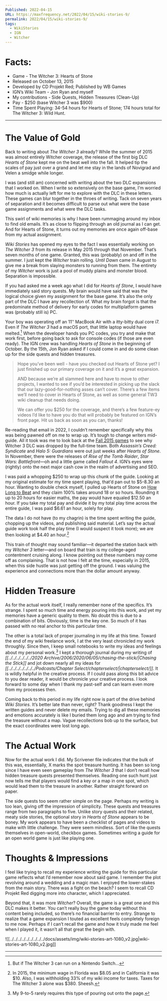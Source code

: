 ```yaml
---
Published: 2022-04-15
URL: https://maxfrequency.net/2022/04/15/wiki-stories-9/
permalink: 2022/04/15/wiki-stories-9/
tags:
  - WikiStories
  - IGN
  - Witcher
---
```

# Facts:

- Game - The Witcher 3: Hearts of Stone
- Released on October 13, 2015
- Developed by CD Projekt Red; Published by WB Games
- IGN’s Wiki Team - Jon Ryan and myself
- My contributions - Side Quests, Hidden Treasures (Clean-Up)
- Pay - $250 (base Witcher 3 was $900)
- Time Spent Playing: 34-54 hours for Hearts of Stone; 174 hours total for The Witcher 3: Wild Hunt.

---
# The Value of Gold

Back to writing about *The Witcher 3* already? While the summer of 2015 was almost entirely Witcher coverage, the release of the first big DLC *Hearts of Stone* kept me on the beat well into the fall. It helped tip the scales of pay just over a grand and let me stay in the lands of Novigrad and Velen a smidge while longer.

I was (and still am) concerned with writing about the two DLC expansions that I worked on. When I write so extensively on the base game, I’m worried how much is actually left for me to explore with the DLC in these letters. These games can blur together in the throes of writing. Tack on seven years of separation and it becomes difficult to parse out what were the base game assignments and what were the DLC tasks.

This swirl of wiki memories is why I have been rummaging around my inbox to find old emails. It’s as close to flipping through an old journal as I can get. And for Hearts of Stone, it turns out my memories are once again off-base from my actual assignment.

*Wiki Stories* has opened my eyes to the fact I was essentially working on *The Witcher 3* from its release in May 2015 through that November. That’s seven months of one game. Granted, this was (probably) on and off in the summer. I just kept the *Witcher* train rolling. *Until Dawn* came in August to give me a break from slaying monsters to running from them. The entirety of my *Witcher* work is just a pool of muddy plains and monster blood. Separation is impossible.

If you had asked me a week ago what I did for *Hearts of Stone*, I would have immediately said story quests. My brain would have said that was the logical choice given my assignment for the base game. It’s also the only part of the DLC I have any recollection of. What my brain forgot is that the predominate method of delivery for early codes for multiplatform games was (probably still is) PC.

Your boy was operating off an 11’‘ MacBook Air with a itty-bitty dual core i7. Even if *The Witcher 3* had a macOS port, that little laptop would have melted.[^1]  When the developer hands you PC codes, you try and make that work first, before going back to ask for console codes (if those are even ready). The IGN crew was handling *Hearts of Stone* in the beginning of October. By the 15th, Jon Ryan asked if I could come in and do some clean up for the side quests and hidden treasures.

> Hope you’ve been well - have you checked out Hearts of Stone yet? I just finished up our primary coverage on it and it’s a great expansion.
> 
> AND because we’re all slammed here and have to move to other projects, I wanted to see if you’d be interested in picking up the slack that our lazy-good-for-nothing asses can’t cover. There’s a few items we’ll need to cover in Hearts of Stone, as well as some general TW3 wiki cleanup that needs doing.
> 
> We can offer you $250 for the coverage, and there’s a few feature-ey videos I’d like to have you do that will probably be featured on IGN’s front page. Hit us back as soon as you can, thanks!

Re-reading that email in 2022, I couldn’t remember specifically why this was being pawned off on me to wrap up. It’s tough to change writers mid-guide. All it took was me to look back at the [Fall 2015 games](https://www.theverge.com/2015/8/31/9231789/new-xbox-ps4-games-fall-2015-fallout-4-halo-5-cod-zelda) to see why Witcher 3 DLC was dropped by the full-time team. Both *Assassin’s Creed: Syndicate* and *Halo 5: Guardians* were out just weeks after *Hearts of Stone*.  In November, there were the releases of *Rise of the Tomb Raider*, *Star Wars: Battlefront*—oh and a little game called *Fallout 4*. IGN’s eyes were (rightly) onto the next major cash cow in the realm of advertising and SEO.

I was paid a whopping $250 to wrap up this chunk of the guide. Looking at my original estimate for my time spent playing, that’d pan out to $5-8.30 an hour. Wanting to double check myself, I pulled up Hearts of Stone on [How Long to Beat](https://howlongtobeat.com/game?id=30003) and they claim 100% takes around 18 or so hours. Rounding it up to 20 hours for easier maths, the pay would have equaled $12.50 an hour. If you take my total pay and divide it by my total play time across the entire guide, I was paid $6.61 an hour, solely for play.

The data I do not have (to my chagrin) is the time spent writing the guide, chopping up the videos, and publishing said material. Let’s say the actual guide work took half the play time (I would suspect it took more); we are then looking at $4.40 an hour.[^2]

This train of thought may sound familiar—it departed the station back with my *Witcher 3* letter—and on board that train is my college-aged contentment cruising along. I know pointing out these numbers may come off as complaining. That is not how I felt at the time, especially in 2015, when this side hustle was just getting off the ground. I was valuing the experience and connections more than the dollar amount anyway.
# Hidden Treasure

As for the actual work itself, I really remember none of the specifics. It’s strange. I spent so much time and energy pouring into this work, and yet my memories have a generic quality to them. No doubt this is due to a combination of bits. Obviously, time is the key one. So much of it has passed with no real anchor to this particular time.

The other is a total lack of proper journaling in my life at this time. Toward the end of my wiki freelance work, I at the very least chronicled my work throughly. Since then, I keep small notebooks to write my ideas and feelings about my personal work.[^3]  I kept a thorough journal during my writing of *[[../../../../../../2020 Archive/2006/2020/06/05/chasing-the-stick/|Chasing the Stick]]* and jot down nearly all my ideas for *[[../../../../../../../Podcasts/Chapter Select/chapterselect/|chapterselect/]]*. It is wildly helpful in the creative process. If I could pass along this bit advice to you dear reader, it would be chronicle your creative process. I look forward to some day when I thank my past-self and can learn even more from my processes then.

Coming back to this period in my life right now is part of the drive behind *Wiki Stories*. It’s better late than never, right? Thank goodness I kept the written guides and never delete my emails. Trying to dig all these memories and emotions accurately is like I buried them long ago and am trying to find the treasure without a map. Vague recollections bob up to the surface, but the exact coordinates were lost long ago.
# The Actual Work

Now for the actual work I did. My Scrivener file indicates that the bulk of this was, essentially, X marks the spot treasure hunting. It has been so long since I have even seen gameplay from *The Witcher 3* that I don’t recall how hidden treasure quests presented themselves. Reading one such hunt just now tells me that players would find a key or a map in one spot, which would lead them to the treasure in another. Rather straight forward on paper.

The side quests too seem rather simple on the page. Perhaps my writing is too lean, giving off the impression of simplicity. These quests and treasures range from two paragraphs to five. Unlike story quests and their related, meaty side stories, the optional story in *Hearts of Stone* appears to be boney. My work appears to have been a checklist of pages and videos to make with little challenge. They were seem mindless. Sort of like the quests themselves in open-world, checkbox games. Sometimes writing a guide for an open world game is just like playing one.
# Thoughts & Impressions

I feel like trying to recall my experience writing the guide for this particular game reflects what I’d remember now about said game. I remember the plot revolving around a wedding and a magic man. I enjoyed the lower-stakes from the main story. There was a fight on the beach? I seem to recall CD Projekt Red digging more into character, which I appreciated.

Beyond that, it was more *Witcher*? Overall, the game is a great one and this DLC makes it better. You can’t really buy the game today without this content being included, so there’s no financial barrier to entry. Strange to realize that a game expansion I touted as excellent feels completely foreign to me now. Perhaps if I can’t recall the game and how it truly made me feel when I played it, it wasn’t all that great the begin with.

![[../../../../../../../../../docs/assets/img/wiki-stories-art-1080_v2.jpg|wiki-stories-art-1080_v2.jpg]]

---
[^1]: But if The Witcher 3 can run on a Nintendo Switch… 
[^2]: In 2015, the minimum wage in Florida was $8.05 and in California it was $10. Also, I was withholding 33% of my wiki income for taxes. Taxes for The Witcher 3 alone was $380. Sheesh. 
[^3]: My 9-to-5 rarely requires this type of pouring out onto the page. 